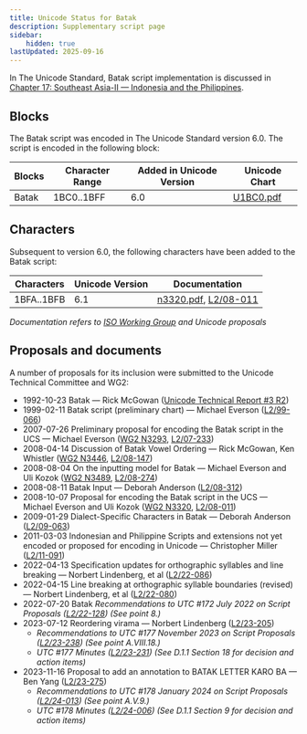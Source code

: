 ```yaml
---
title: Unicode Status for Batak
description: Supplementary script page
sidebar:
    hidden: true
lastUpdated: 2025-09-16
---
```


In The Unicode Standard, Batak script implementation is discussed in [Chapter 17: Southeast Asia-II — Indonesia and the Philippines](https://www.unicode.org/versions/latest/core-spec/chapter-17/#G27226).

## Blocks

The Batak script was encoded in The Unicode Standard version 6.0. The script is encoded in the following block:

| Blocks | Character Range | Added in Unicode Version | Unicode Chart |
| ------ | --------------- | ------------------------ | ------------- |
| Batak | 1BC0..1BFF | 6.0 | [U1BC0.pdf](http://www.unicode.org/charts/PDF/U1BC0.pdf) |

## Characters

Subsequent to version 6.0, the following characters have been added to the Batak script:

| Characters | Unicode Version | Documentation |
| ---------- | --------------- | ------------- |
| 1BFA..1BFB | 6.1 | [n3320.pdf](https://www.unicode.org/wg2/docs/n3320.pdf), [L2/08-011](http://www.unicode.org/cgi-bin/GetMatchingDocs.pl?L2/08-011) |

_Documentation refers to [ISO Working Group](https://www.unicode.org/wg2/) and Unicode proposals_

## Proposals and documents

A number of proposals for its inclusion were submitted to the Unicode Technical Committee and WG2:
- 1992-10-23 Batak — Rick McGowan ([Unicode Technical Report #3 R2](http://www.unicode.org/reports/tr3-2/))
- 1999-02-11 Batak script (preliminary chart) — Michael Everson ([L2/99-066](http://www.unicode.org/L2/L1999/batak.pdf))
- 2007-07-26 Preliminary proposal for encoding the Batak script in the UCS — Michael Everson ([WG2 N3293](https://www.unicode.org/wg2/docs/n3293.pdf), [L2/07-233](http://www.unicode.org/cgi-bin/GetMatchingDocs.pl?L2/07-233))
- 2008-04-14 Discussion of Batak Vowel Ordering — Rick McGowan, Ken Whistler ([WG2 N3446](https://www.unicode.org/wg2/docs/n3446.pdf), [L2/08-147](http://www.unicode.org/cgi-bin/GetMatchingDocs.pl?L2/08-147))
- 2008-08-04 On the inputting model for Batak — Michael Everson and Uli Kozok ([WG2 N3489](https://www.unicode.org/wg2/docs/n3489.pdf), [L2/08-274](http://www.unicode.org/cgi-bin/GetMatchingDocs.pl?L2/08-274))
- 2008-08-11 Batak Input — Deborah Anderson ([L2/08-312](http://www.unicode.org/cgi-bin/GetMatchingDocs.pl?L2/08-312))
- 2008-10-07 Proposal for encoding the Batak script in the UCS — Michael Everson and Uli Kozok ([WG2 N3320](https://www.unicode.org/wg2/docs/n3320.pdf), [L2/08-011](http://www.unicode.org/cgi-bin/GetMatchingDocs.pl?L2/08-011))
- 2009-01-29 Dialect-Specific Characters in Batak — Deborah Anderson ([L2/09-063](http://www.unicode.org/cgi-bin/GetMatchingDocs.pl?L2/09-063))
- 2011-03-03 Indonesian and Philippine Scripts and extensions not yet encoded or proposed for encoding in Unicode — Christopher Miller ([L2/11-091](http://www.unicode.org/cgi-bin/GetMatchingDocs.pl?L2/11-091))
- 2022-04-13 Specification updates for orthographic syllables and line breaking — Norbert Lindenberg, et al ([L2/22-086](http://www.unicode.org/cgi-bin/GetMatchingDocs.pl?L2/22-086))
- 2022-04-15 Line breaking at orthographic syllable boundaries (revised) — Norbert Lindenberg, et al ([L2/22-080](http://www.unicode.org/cgi-bin/GetMatchingDocs.pl?L2/22-080))
- 2022-07-20 Batak _Recommendations to UTC #172 July 2022 on Script Proposals ([L2/22-128](http://www.unicode.org/cgi-bin/GetMatchingDocs.pl?L2/22-128)) (See point 8.)_
- 2023-07-12 Reordering virama — Norbert Lindenberg ([L2/23-205](http://www.unicode.org/cgi-bin/GetMatchingDocs.pl?L2/23-205))
  - _Recommendations to UTC #177 November 2023 on Script Proposals ([L2/23-238](http://www.unicode.org/cgi-bin/GetMatchingDocs.pl?L2/23-238)) (See point A.VIII.18.)_
  - _UTC #177 Minutes ([L2/23-231](https://www.unicode.org/L2/L2023/23231.htm)) (See D.1.1 Section 18 for decision and action items)_
- 2023-11-16 Proposal to add an annotation to BATAK LETTER KARO BA — Ben Yang ([L2/23-275](http://www.unicode.org/cgi-bin/GetMatchingDocs.pl?L2/23-275))
  - _Recommendations to UTC #178 January 2024 on Script Proposals ([L2/24-013](http://www.unicode.org/cgi-bin/GetMatchingDocs.pl?L2/24-013)) (See point A.V.9.)_
  - _UTC #178 Minutes ([L2/24-006](https://www.unicode.org/L2/L2024/24006.htm)) (See D.1.1 Section 9 for decision and action items)_

